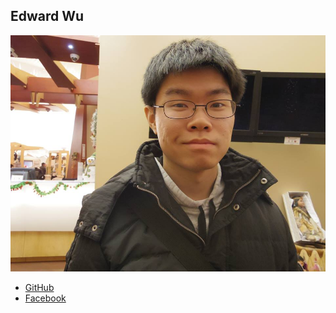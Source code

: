 Edward Wu
---------

![](photos/edward-wu.jpg)

* [GitHub](https://github.com/wuedward)
* [Facebook](https://www.facebook.com/ed.wu.1238)
